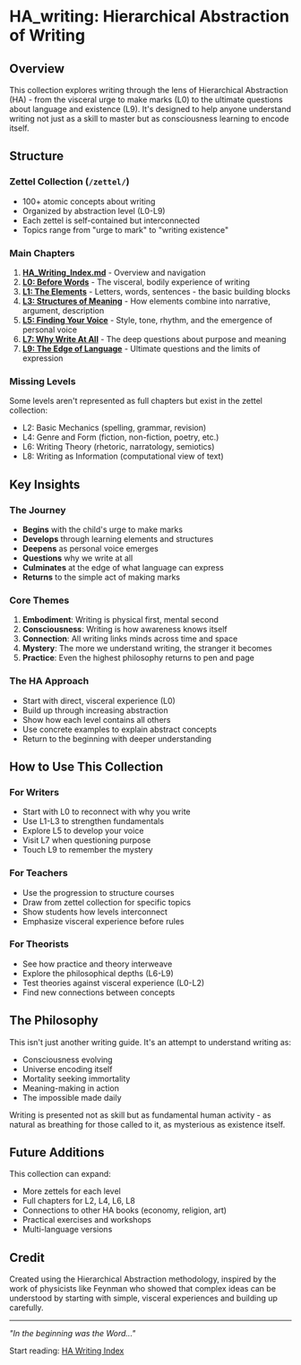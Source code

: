 # HA_writing: Hierarchical Abstraction of Writing

## Overview

This collection explores writing through the lens of Hierarchical Abstraction (HA) - from the visceral urge to make marks (L0) to the ultimate questions about language and existence (L9). It's designed to help anyone understand writing not just as a skill to master but as consciousness learning to encode itself.

## Structure

### Zettel Collection (`/zettel/`)
- 100+ atomic concepts about writing
- Organized by abstraction level (L0-L9)
- Each zettel is self-contained but interconnected
- Topics range from "urge to mark" to "writing existence"

### Main Chapters
1. **[HA_Writing_Index.md](HA_Writing_Index.md)** - Overview and navigation
2. **[L0: Before Words](L0_Before_Words.md)** - The visceral, bodily experience of writing
3. **[L1: The Elements](L1_The_Elements.md)** - Letters, words, sentences - the basic building blocks
4. **[L3: Structures of Meaning](L3_Structures_of_Meaning.md)** - How elements combine into narrative, argument, description
5. **[L5: Finding Your Voice](L5_Finding_Your_Voice.md)** - Style, tone, rhythm, and the emergence of personal voice
6. **[L7: Why Write At All](L7_Why_Write_At_All.md)** - The deep questions about purpose and meaning
7. **[L9: The Edge of Language](L9_The_Edge_of_Language.md)** - Ultimate questions and the limits of expression

### Missing Levels
Some levels aren't represented as full chapters but exist in the zettel collection:
- L2: Basic Mechanics (spelling, grammar, revision)
- L4: Genre and Form (fiction, non-fiction, poetry, etc.)
- L6: Writing Theory (rhetoric, narratology, semiotics)
- L8: Writing as Information (computational view of text)

## Key Insights

### The Journey
- **Begins** with the child's urge to make marks
- **Develops** through learning elements and structures
- **Deepens** as personal voice emerges
- **Questions** why we write at all
- **Culminates** at the edge of what language can express
- **Returns** to the simple act of making marks

### Core Themes
1. **Embodiment**: Writing is physical first, mental second
2. **Consciousness**: Writing is how awareness knows itself
3. **Connection**: All writing links minds across time and space
4. **Mystery**: The more we understand writing, the stranger it becomes
5. **Practice**: Even the highest philosophy returns to pen and page

### The HA Approach
- Start with direct, visceral experience (L0)
- Build up through increasing abstraction
- Show how each level contains all others
- Use concrete examples to explain abstract concepts
- Return to the beginning with deeper understanding

## How to Use This Collection

### For Writers
- Start with L0 to reconnect with why you write
- Use L1-L3 to strengthen fundamentals
- Explore L5 to develop your voice
- Visit L7 when questioning purpose
- Touch L9 to remember the mystery

### For Teachers
- Use the progression to structure courses
- Draw from zettel collection for specific topics
- Show students how levels interconnect
- Emphasize visceral experience before rules

### For Theorists
- See how practice and theory interweave
- Explore the philosophical depths (L6-L9)
- Test theories against visceral experience (L0-L2)
- Find new connections between concepts

## The Philosophy

This isn't just another writing guide. It's an attempt to understand writing as:
- Consciousness evolving
- Universe encoding itself
- Mortality seeking immortality
- Meaning-making in action
- The impossible made daily

Writing is presented not as skill but as fundamental human activity - as natural as breathing for those called to it, as mysterious as existence itself.

## Future Additions

This collection can expand:
- More zettels for each level
- Full chapters for L2, L4, L6, L8
- Connections to other HA books (economy, religion, art)
- Practical exercises and workshops
- Multi-language versions

## Credit

Created using the Hierarchical Abstraction methodology, inspired by the work of physicists like Feynman who showed that complex ideas can be understood by starting with simple, visceral experiences and building up carefully.

---

*"In the beginning was the Word..."*

Start reading: [HA Writing Index](HA_Writing_Index.md)